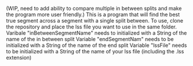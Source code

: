 (WIP, need to add ability to compare multiple in between splits and make the program more user friendly.) This is a program that will find the best true segment across a segment with a single split between.
To use, clone the repository and place the lss file you want to use in the same folder. 
Varibale "inBetweenSegmentName" needs to initialized with a String of the name of the in between split
Variable "endSegmentNam" needs to be initialized with a String of the name of the end split
Variable "lssFile" needs to be initialized with a String of the name of your lss file (including the .lss extension)
